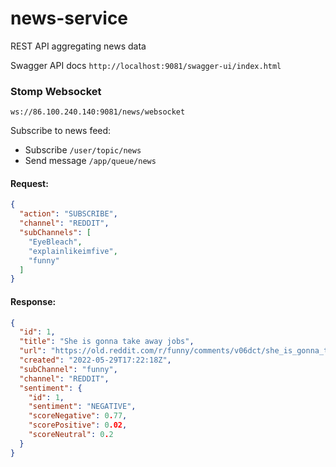 # news-service

REST API aggregating news data

Swagger API docs `http://localhost:9081/swagger-ui/index.html`

### Stomp Websocket

`ws://86.100.240.140:9081/news/websocket`

Subscribe to news feed:

* Subscribe `/user/topic/news`
* Send message `/app/queue/news`

#### Request:

```json
{
  "action": "SUBSCRIBE",
  "channel": "REDDIT",
  "subChannels": [
    "EyeBleach",
    "explainlikeimfive",
    "funny"
  ]
}
```

#### Response:

```json
{
  "id": 1,
  "title": "She is gonna take away jobs",
  "url": "https://old.reddit.com/r/funny/comments/v06dct/she_is_gonna_take_away_jobs/",
  "created": "2022-05-29T17:22:18Z",
  "subChannel": "funny",
  "channel": "REDDIT",
  "sentiment": {
    "id": 1,
    "sentiment": "NEGATIVE",
    "scoreNegative": 0.77,
    "scorePositive": 0.02,
    "scoreNeutral": 0.2
  }
}
```
